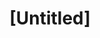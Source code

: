 ---
pid: rs310
title: "[Untitled]"
location_transcription: in my neighborhood 19103
coordinates: "[-75.174898366665, 39.953240642874]"
zipcode: '19103'
gen_neighborhood: Center City
neighborhood: Rittenhouse Square,Avenue of The Arts,Logan Square,Fitler Square
outside_phl: 
age: '72'
age_range: 70+
instagram: 
image_file_name: rs_310.jpg
proposal_transcription: |-
  Public Art
    Homeless-people
    Shelter- Pets
    Benches-Rocking Chair
  Comfortable statues etc. For kids and adults to climb on
  *must be able to climb on, over etc.
topic: Class Structure,Environment
topic_summary: 0, 0, 0
type: Interactive
keywords_other: 
credit: 
image_labels: 
twitter: 
facebook: 
permalink: "/monuments/rs310/"
layout: item-page
---